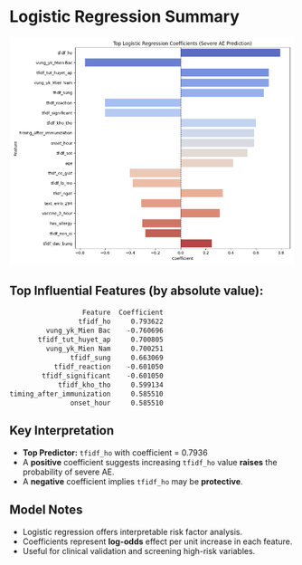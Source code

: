 
# Logistic Regression Summary

![Logistic Coefficients](../plots/logistic_coefficients.png)

## Top Influential Features (by absolute value):

```
                  Feature  Coefficient
                 tfidf_ho     0.793622
         vung_yk_Mien Bac    -0.760696
       tfidf_tut_huyet_ap     0.700805
         vung_yk_Mien Nam     0.700251
               tfidf_sung     0.663069
           tfidf_reaction    -0.601050
        tfidf_significant    -0.601050
            tfidf_kho_tho     0.599134
timing_after_immunization     0.585510
               onset_hour     0.585510
```

## Key Interpretation
- **Top Predictor:** `tfidf_ho` with coefficient = 0.7936
- A **positive** coefficient suggests increasing `tfidf_ho` value **raises** the probability of severe AE.
- A **negative** coefficient implies `tfidf_ho` may be **protective**.

## Model Notes
- Logistic regression offers interpretable risk factor analysis.
- Coefficients represent **log-odds** effect per unit increase in each feature.
- Useful for clinical validation and screening high-risk variables.
